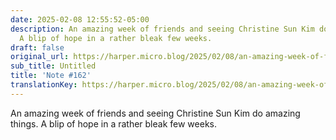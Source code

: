 ```yaml
---
date: 2025-02-08 12:55:52-05:00
description: An amazing week of friends and seeing Christine Sun Kim do amazing things.
  A blip of hope in a rather bleak few weeks.
draft: false
original_url: https://harper.micro.blog/2025/02/08/an-amazing-week-of-friends.html
sub_title: Untitled
title: 'Note #162'
translationKey: https://harper.micro.blog/2025/02/08/an-amazing-week-of-friends.html
---
```


An amazing week of friends and seeing Christine Sun Kim do amazing things. A blip of hope in a rather bleak few weeks.